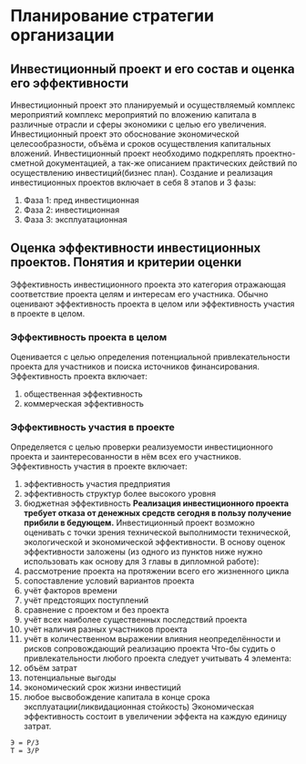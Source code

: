 # Планирование стратегии организации
## Инвестиционный проект  и его состав и оценка его эффективности 
Инвестиционный проект это планируемый и осуществляемый комплекс мероприятий комплекс мероприятий по вложению капитала в различные отрасли и сферы экономики с целью его увеличения. 
Инвестиционный проект это обоснование экономической целесообразности, объёма и сроков осуществления капитальных вложений. Инвестиционный проект необходимо подкреплять проектно-сметной документацией, а так-же описанием практических действий по осуществлению инвестиций(бизнес план). 
Создание и реализация инвестиционных проектов включает в себя 8 этапов и 3 фазы:
1. Фаза 1: пред инвестиционная 
2. Фаза 2: инвестиционная
3. Фаза 3: эксплуатационная

## Оценка эффективности инвестиционных проектов. Понятия и критерии оценки
Эффективность инвестиционного проекта это категория отражающая соответствие проекта целям и интересам его участника. Обычно оценивают эффективность проекта в целом или эффективность участия в проекте в целом. 

### Эффективность проекта в целом
Оценивается с целью определения потенциальной привлекательности проекта для участников и поиска источников финансирования. Эффективность проекта включает:
1. общественная эффективность
2. коммерческая эффективность

### Эффективность участия в проекте
Определяется с целью проверки реализуемости инвестиционного проекта и заинтересованности в нём всех его участников. Эффективность участия в проекте включает:
1. эффективность участия предприятия
2. эффективность структур более высокого уровня
3. бюджетная эффективность
**Реализация инвестиционного проекта требует отказа от денежных средств сегодня в пользу получение прибили в бедующем.** Инвестиционный проект возможно оценивать с точки зрения технической выполнимости технической, экологической и экономической эффективности.
В основу оценок эффективности заложены (из одного из пунктов ниже нужно использовать как основу для 3 главы в дипломной работе):
1. рассмотрение проекта на протяжении всего его жизненного цикла
2. сопоставление условий вариантов проекта
3. учёт факторов времени
4. учёт предстоящих поступлений
5. сравнение с проектом и без проекта
6. учёт всех наиболее существенных последствий проекта
7. учёт наличия разных участников проекта
8. учёт в количественном выражении влияния неопределённости и рисков сопровождающий реализацию проекта
Что-бы судить о привлекательности любого проекта следует учитывать 4 элемента:
1. объём затрат
2. потенциальные выгоды
3. экономический срок жизни инвестиций
4. любое высвобождение капитала в конце срока эксплуатации(ликвидационная стойкость)
Экономическая эффективность состоит в увеличении эффекта на каждую единицу затрат. 
```
Э = Р/З
Т = З/Р
```
